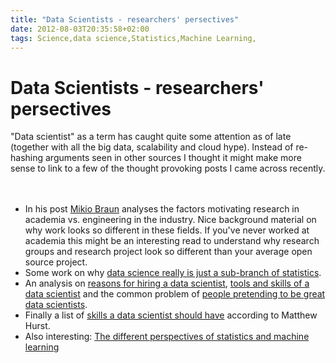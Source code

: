 ```yaml
---
title: "Data Scientists - researchers' persectives"
date: 2012-08-03T20:35:58+02:00
tags: Science,data science,Statistics,Machine Learning,
---
```


# Data Scientists - researchers' persectives


"Data scientist" as a term has caught quite some attention as of late (together with all the big data, scalability and 
cloud hype). Instead of re-hashing arguments seen in other sources I thought it might make more sense to link to a few 
of the thought provoking posts I came across recently.<br><br><ul><br><li>In his post <a 
href="http://blog.mikiobraun.de/2012/07/academia-industry-explore-build.html">Mikio Braun</a> analyses the factors 
motivating research in academia vs. engineering in the industry. Nice background material on why work looks so 
different in these fields. If you've never worked at academia this might be an interesting read to understand why 
research groups and research project look so different than your average open source project.<br><li>Some work on why 
<a href="http://cscs.umich.edu/~crshalizi/weblog/925.html">data science really is just a sub-branch of 
statistics</a>.<br><li>An analysis on <a 
href="http://mathbabe.org/2011/09/25/why-and-how-to-hire-a-data-scientist-for-your-business/">reasons for hiring a data 
scientist</a>, <a href="http://mathbabe.org/2011/10/04/data-science-tools-vs-craft/">tools and skills of a data 
scientist</a> and the common problem of <a 
href="http://mathbabe.org/2012/07/31/statisticians-arent-the-problem-for-data-science-the-real-problem-is-too-many-poser
s/">people pretending to be great data scientists</a>.<br><li>Finally a list of <a 
href="http://datamining.typepad.com/data_mining/2012/05/5-hidden-skills-for-big-data-scientists.html">skills a data 
scientist should have</a> according to Matthew Hurst.<br><li>Also interesting: <a 
href="http://www.win-vector.com/blog/2012/05/the-differing-perspectives-of-statistics-and-machine-learning/">The 
different perspectives of statistics and machine learning</a><br></ul><br><br>
